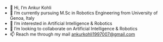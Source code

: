 - 👋 Hi, I’m Ankur Kohli
- 🌱 I’m currently pursuing M.Sc in Robotics Engineering from University of Genoa, Italy
- 👀 I’m interested in Artificial Intelligence & Robotics
- 💞️ I’m looking to collaborate on Artificial Intelligence & Robotics
- 📫 Reach me through my mail ankurkohli1997007@gmail.com

<!---
ankurkohli007/ankurkohli007 is a ✨ special ✨ repository because its `README.md` (this file) appears on your GitHub profile.
You can click the Preview link to take a look at your changes.
--->
